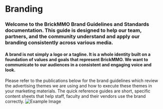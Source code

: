 <style>@import url("//readme.codeadam.ca/readme.css");</style>
# Branding
### Welcome to the BrickMMO Brand Guidelines and Standards documentation. This guide is designed to help our team, partners, and the community understand and apply our branding consistently across various media.
#### A brand is not simply a logo or a tagline. It is a whole identity built on a foundation of values and goals that represent BrickMMO. We want to communicate to our audiences in a consistent and engaging voice and look.

Please refer to the publications below for the brand guidelines which review the advertising themes we are using and how to execute these themes in your marketing materials. The quick reference guides are short, specific content sheets that help staff, faculty and their vendors use the brand correctly.
![Example Image](https://github.com/MgLunac/branding/blob/3a577222d7811f3f00a0a77f4ff9bc104baf7862/BMMO%20Logo%20Horizontal.png)
